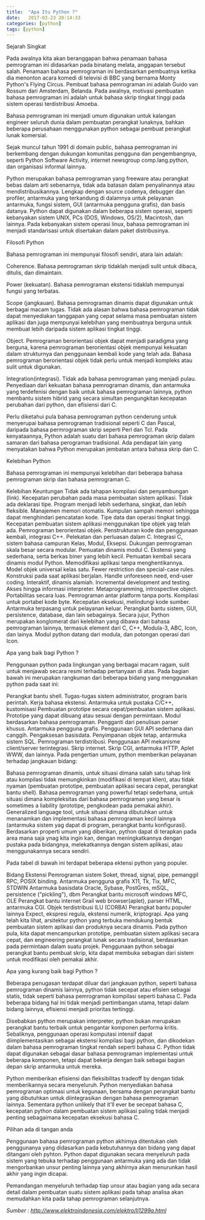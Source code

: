 ```yaml
---
title:  "Apa Itu Python ?"
date:   2017-03-23 20:14:33
categories: [python]
tags: [python]
---
```


Sejarah Singkat

Pada awalnya kita akan beranggapan bahwa penamaan bahasa pemrograman ini didasarkan pada binatang melata, anggapan tersebut salah. Penamaan bahasa pemrograman ini berdasarkan pembuatnya ketika dia menonton acara komedi di televisi di BBC yang bernama Monty Python's Flying Circus. Pembuat bahasa pemrograman ini adalah Guido van Rossum dari Amsterdam, Belanda. Pada awalnya, motivasi pembuatan bahasa pemrograman ini adalah untuk bahasa skrip tingkat tinggi pada sistem operasi terdistribusi Amoeba.

Bahasa pemrograman ini menjadi umum digunakan untuk kalangan engineer seluruh dunia dalam pembuatan perangkat lunaknya, bahkan beberapa perusahaan menggunakan python sebagai pembuat perangkat lunak komersial.

Sejak muncul tahun 1991 di domain public, bahasa pemrograman ini berkembang dengan dukungan komunitas pengguna dan pengembangnya, seperti Python Software Activity, internet newsgroup comp.lang.python, dan organisasi informal lainnya.

Python merupakan bahasa pemrograman yang freeware atau perangkat bebas dalam arti sebenarnya, tidak ada batasan dalam penyalinannya atau mendistribusikannya. Lengkap dengan source codenya, debugger dan profiler, antarmuka yang terkandung di dalamnya untuk pelayanan antarmuka, fungsi sistem, GUI (antarmuka pengguna grafis), dan basis datanya. Python dapat digunakan dalam beberapa sistem operasi, seperti kebanyakan sistem UNIX, PCs (DOS, Windows, OS/2), Macintosh, dan lainnya. Pada kebanyakan sistem operasi linux, bahasa pemrograman ini menjadi standarisasi untuk disertakan dalam paket distribusinya.

Filosofi Python

Bahasa pemrograman ini mempunyai filosofi sendiri, atara lain adalah:

Coherence. Bahasa pemrograman skrip tidaklah menjadi sulit untuk dibaca, ditulis, dan dimaintain.

Power (kekuatan). Bahasa pemrograman ekstensi tidaklah mempunyai fungsi yang terbatas.

Scope (jangkauan). Bahasa pemrograman dinamis dapat digunakan untuk berbagai macam tugas. Tidak ada alasan bahwa bahasa pemrograman tidak dapat menyediakan tanggapan yang cepat selama masa pembuatan sistem aplikasi dan juga mempunyai kelebihan yang membuatnya berguna untuk membuat lebih daripada sistem aplikasi tingkat tinggi.

Object. Pemrograman berorientasi objek dapat menjadi paradigma yang berguna, karena pemrograman berorientasi objek mempunyai kekuatan dalam strukturnya dan penggunaan kembali kode yang telah ada. Bahasa pemrograman berorientasi objek tidak perlu untuk menjadi kompleks atau sulit untuk digunakan.

Integration(integrasi). Tidak ada bahasa pemrograman yang menjadi pulau. Penyediaan dari kekuatan bahasa pemrograman dinamis, dan antarmuka yang terdefenisi dengan baik untuk bahasa pemrograman lainnya, python membantu sistem hibrid yang secara simultan pengungkitan kecepatan perubahan dari python, dan efisiensi dari C.

Perlu diketahui pula bahasa pemrograman python cenderung untuk menyerupai bahasa pemrograman tradisional seperti C dan Pascal, daripada bahasa permrograman skrip seperti Perl dan Tcl. Pada kenyataannya, Python adalah suatu dari bahasa pemrograman skrip dalam samaran dari bahasa perograman tradisional. Ada pendapat lain yang menyatakan bahwa Python merupakan jembatan antara bahasa skrip dan C.

Kelebihan Python

Bahasa pemrograman ini mempunyai kelebihan dari beberapa bahasa pemrograman skrip dan bahasa pemrograman C.

Kelebihan	Keuntungan
Tidak ada tahapan kompilasi dan penyambungan (link).	Kecepatan perubahan pada masa pembuatan sistem aplikasi.
Tidak ada deklarasi tipe.	Program menjadi lebih sederhana, singkat, dan lebih fleksible.
Manajemen memori otomatis.	Kumpulan sampah memori sehingga dapat menghindari pencatatan kode.
Tipe data dan operasi tingkat tinggi.	Kecepatan pembuatan sistem aplikasi menggunakan tipe objek yag telah ada.
Pemrograman berorientasi objek.	Penstrukturan kode dan penggunaan kembali, integrasi C++.
Pelekatan dan perluasan dalam C.	Integrasi C, sistem bahasa campuran
Kelas, Modul, Eksepsi.	Dukungan pemrograman skala besar secara modular.
Pemuatan dinamis modul C.	Ekstensi yang sederhana, serta berkas biner yang lebih kecil.
Pemuatan kembali secara dinamis modul Python.	Memodifikasi aplikasi tanpa menghentikannya.
Model objek universal kelas satu.	Fewer restriction dan special-case rules.
Konstruksi pada saat aplikasi berjalan.	Handle unforeseen need, end-user coding.
Interaktif, dinamis alamiah.	Incremental development and testing.
Akses hingga informasi interpreter.	Metaprogramming, introspective object.
Portabilitas secara luas.	Pemrograman antar platform tanpa ports.
Kompilasi untuk portabel kode byte.	Kecepatan eksekusi, melindungi kode sumber.
Antarmuka terpasang untuk pelayanan keluar.	Perangkat bantu sistem, GUI, persistence, database, dan lain sebagainya.
Secara jujur, Python merupakan konglomerat dari kelebihan yang dibawa dari bahasa pemrograman lainnya, termasuk element dari C, C++, Modula-3, ABC, Icon, dan lainya. Modul python datang dari modula, dan potongan operasi dari Icon.

Apa yang baik bagi Python ?

Penggunaan python pada lingkungan yang berbagai macam ragam, sulit untuk menjawab secara resmi terhadap pertanyaan di atas. Pada bagian bawah ini merupakan rangkuman dari beberapa bidang yang menggunakan python pada saat ini:

Perangkat bantu shell. Tugas-tugas sistem administrator, program baris perintah.
Kerja bahasa ekstensi. Antarmuka untuk pustaka C/C++, kustomisasi
Pembuatan prototipe secara cepat/pembuatan sistem aplikasi. Prototipe yang dapat dibuang atau sesuai dengan permintaan.
Modul berdasarkan bahasa pemrograman. Pengganti dari penulisan parser khusus.
Antarmuka pengguna grafis. Penggunaan GUI API sederhana dan canggih.
Pengaksesan basisdata. Penyimpanan objek tetap, antarmuka sistem SQL.
Pemrograman terdistribusi. Penggunaan API mekanisme client/server terintegrasi.
Skrip internet. Skrip CGI, antarmuka HTTP, Aplet WWW, dan lainnya.
Pada pengertian umum, python memberikan pelayanan terhadap jangkauan bidang:

Bahasa pemrograman dinamis, untuk situasi dimana salah satu tahap link atau kompilasi tidak memungkinkan (modifikasi di tempat klien), atau tidak nyaman (pembuatan prototipe, pembuatan aplikasi secara cepat, perangkat bantu shell).
Bahasa pemrograman yang powerful tetapi sederhana, untuk situasi dimana kompleksitas dari bahasa pemrograman yang besar is sometimes a liability (prototipe, pengkodean pada pemakai akhir).
Generalized language tool, untuk situasi dimana dibutuhkan untuk menanamkan dan implementasi bahasa pemrograman kecil lainnya (antarmuka sistem yag dapat di program, perangkat bantu konfigurasi).
Berdasarkan properti umum yang diberikan, python dapat di terapkan pada area mana saja ynag kita ingin kan, dengan meningkatkannya dengan pustaka pada bidangnya, melekatkannya dengan sistem aplikasi, atau menggunakannya secara sendiri.

Pada tabel di bawah ini terdapat beberapa ektensi python yang populer.

Bidang	Ekstensi
Pemrograman sistem	Soket, thread, signal, pipe, pemanggil RPC, POSIX binding.
Antarmuka pengguna grafis	X11, Tk, Tix, MFC, STDWIN
Antarmuka basisdata	Oracle, Sybase, PostGres, mSQL, persistence ("pickling"), dbm
Perangkat bantu microsoft windows	MFC, OLE
Perangkat bantu internet	Grail web browser(aplet), parser HTML, antarmuka CGI.
Objek terdistribusi	ILU (CORBA)
Perangkat bantu populer lainnya	Expect, ekspresi regula, ekstensi numerik, kriptograpi.
Apa yang telah kita lihat, arsitektur python yang terbuka mendukung bentuk pembuatan sistem aplikasi dan produknya secara dinamis. Pada python pula, kita dapat mencampurkan prototipe, pembuatan sistem aplikasi secara cepat, dan engineering perangkat lunak secara tradisional, berdasarkan pada permintaan dalam suatu projek. Penggunaan python sebagai perangkat bantu pembuat skrip, kita dapat membuka sebagian dari sistem untuk modifikasi oleh pemakai akhir.

Apa yang kurang baik bagi Python ?

Beberapa penugasan terdapat diluar dari jangkauan python, seperti bahasa pemrograman dinamis lainnya, python tidak secepat atau efisien sebagai statis, tidak seperti bahasa pemrograman kompilasi seperti bahasa C. Pada beberapa bidang hal ini tidak menjadi pertimbangan utama, tetapi dalam bidang lainnya, efisiensi menjadi prioritas tertinggi.

Disebabkan python merupakan interpreter, python bukan merupakan perangkat bantu terbaik untuk pengantar komponen performa kritis. Sebaliknya, penggunaan operasi komputasi intensif dapat diimplementasikan sebagai ekstensi kompilasi bagi python, dan dikodekan dalam bahasa pemrograman tingkat rendah seperti bahasa C. Python tidak dapat digunakan sebagai dasar bahasa pemrograman implementasi untuk beberapa komponen, tetapi dapat bekerja dengan baik sebagai bagian depan skrip antarmuka untuk mereka.

Python memberikan efisiensi dan fleksibilitas tradeoff by dengan tidak memberikannya secara menyeluruh. Python menyediakan bahasa pemrograman optimasi untuk kegunaan, bersama dengan perangkat bantu yang dibutuhkan untuk diintegrasikan dengan bahasa pemrograman lainnya. Sementara python unlikely that it'll ever be secepat bahasa C, kecepatan python dalam pembuatan sistem aplikasi paling tidak menjadi penting sebagaimana kecepatan eksekusi bahasa C.

Pilihan ada di tangan anda

Penggunaan bahasa pemrograman python akhirnya ditentukan oleh penggunanya yang didasarkan pada kebutuhannya dan bidang yang dapat ditangani oleh pyhton. Python dapat digunakan secara menyeluruh pada sistem yang tebuka terhadap penggunaan antarmuka yang ada dan tidak mengorbankan unsur penting lainnya yang akhirnya akan menurunkan hasil akhir yang ingin dicapai.

Pemandangan menyeluruh terhadap tiap unsur atau bagian yang ada secara detail dalam pembuatan suatu sistem aplikasi pada tahap analisa akan memudahkan kita pada tahap pemrograman selanjutnya.

*Sumber : http://www.elektroindonesia.com/elektro/li1299a.html*


[jekyll]:      http://jekyllrb.com
[jekyll-gh]:   https://github.com/jekyll/jekyll
[jekyll-help]: https://github.com/jekyll/jekyll-help

